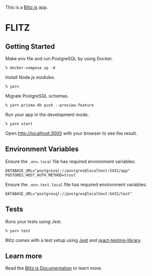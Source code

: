 This is a [Blitz.js](https://github.com/blitz-js/blitz) app.

# **FLITZ**

## Getting Started

Make env file and run PostgreSQL by using Docker.

```
% docker-compose up -d
```

Install Node.js modules.

```
% yarn
```

Migrate PostgreSQL schemas.

```
% yarn prisma db push --preview-feature
```

Run your app in the development mode.

```
% yarn start
```

Open [http://localhost:3000](http://localhost:3000) with your browser to see the result.

## Environment Variables

Ensure the `.env.local` file has required environment variables:

```
DATABASE_URL="postgresql://postgres@localhost:5432/app"
POSTGRES_HOST_AUTH_METHOD=trust
```

Ensure the `.env.test.local` file has required environment variables:

```
DATABASE_URL="postgresql://postgres@localhost:5432/test"
```

## Tests

Runs your tests using Jest.

```
% yarn test
```

Blitz comes with a test setup using [Jest](https://jestjs.io/) and [react-testing-library](https://testing-library.com/).

## Learn more

Read the [Blitz.js Documentation](https://blitzjs.com/docs/getting-started) to learn more.
